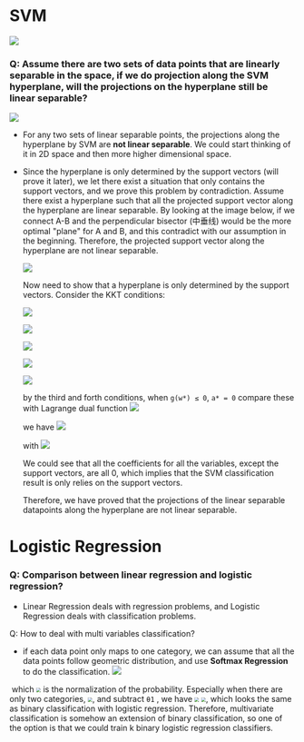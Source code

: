# SVM 

![](https://sandipanweb.files.wordpress.com/2018/04/svm_slack.png)

### Q: Assume there are two sets of data points that are linearly separable in the space, if we do projection along the SVM hyperplane, will the projections on the hyperplane still be linear separable?

![](https://flashgene.com/wp-content/uploads/2019/04/6df49e15833b2a040bc51a544a775721.jpg)

- For any two sets of linear separable points, the projections along the hyperplane by SVM are **not linear separable**. We could start thinking of it in 2D space and then more higher dimensional space.

- Since the hyperplane is only determined by the support vectors (will prove it later), we let there exist a situation that only contains the support vectors, and we prove this problem by contradiction. Assume there exist a hyperplane such that all the projected support vector along the hyperplane are linear separable. By looking at the image below, if we connect A-B and the perpendicular bisector (中垂线) would be the more optimal "plane" for A and B, and this contradict with our assumption in the beginning.  Therefore, the projected support vector along the hyperplane are not linear separable.

  ![](https://flashgene.com/wp-content/uploads/2019/04/96419d52b9df3b83737425881199ad8e.jpg)

  Now need to show that a hyperplane is only determined by the support vectors. Consider the KKT conditions:

  ![](https://flashgene.com/wp-content/uploads/2019/04/8b50a941d3fa709a273a9a48948cfd5e.png)

  ![](https://flashgene.com/wp-content/uploads/2019/04/48739d740d773790425779831d633918.png)

  ![](https://flashgene.com/wp-content/uploads/2019/04/02220f67930fc5d2fd034924701b2476.png)

  ![](https://flashgene.com/wp-content/uploads/2019/04/3a9740872fb13d5d0edb69b9664ab59a.png)

  ![](https://flashgene.com/wp-content/uploads/2019/04/84b7fa9468b7bb1aaf5f8bfc446f4708.png)

  by the third and forth conditions, when `g(w*) ≤ 0`, `a* = 0` compare these  with Lagrange dual function ![](https://wikimedia.org/api/rest_v1/media/math/render/svg/5306166ccec9dfec7e521b2cc9726f49c693ffaa)

  we have ![](https://flashgene.com/wp-content/uploads/2019/04/69e3f641aa13480b4658a5a3788190e7.png)

  with ![](https://flashgene.com/wp-content/uploads/2019/04/86fc2b11cb0cc784204ad1c41f6c9f59.png)

  We could see that all the coefficients for all the variables, except the support vectors, are all 0, which implies that the SVM classification result is only relies on the support vectors. 

  Therefore, we have proved that the projections of the linear separable datapoints along the hyperplane are not linear separable.

# Logistic Regression

### Q: Comparison between linear regression and logistic regression?

- Linear Regression deals with regression problems, and Logistic Regression deals with classification problems.

Q: How to deal with multi variables classification?

- if each data point only maps to one category, we can assume that all the data points follow geometric distribution, and use **Softmax Regression** to do the classification. ![](https://flashgene.com/wp-content/uploads/2019/04/6a2f00f5f94ce1877b585a5d01ffe836.png)



​	which <img src="https://flashgene.com/wp-content/uploads/2019/04/939e3bc45f67f02ddd89db2f992d066f.png" style="zoom:50%;" /> is the normalization of the probability.  Especially when there are only two categories, <img src="https://flashgene.com/wp-content/uploads/2019/04/b8968b9f4890e5766437320e3cab5f6b.png" style="zoom:50%;" />, and subtract `θ1` , we have <img src="https://flashgene.com/wp-content/uploads/2019/04/bf1db944c53d2bc8a916e2ecf186361e.png" style="zoom:50%;" /> <img src="https://flashgene.com/wp-content/uploads/2019/04/e0355e7e3ddf06d81d1b9fac246b1033.png" style="zoom:50%;" />, which looks the same as binary classification with logistic regression. Therefore, multivariate classification is somehow an extension of binary classification, so one of the option is that we could train k binary logistic regression classifiers. 
